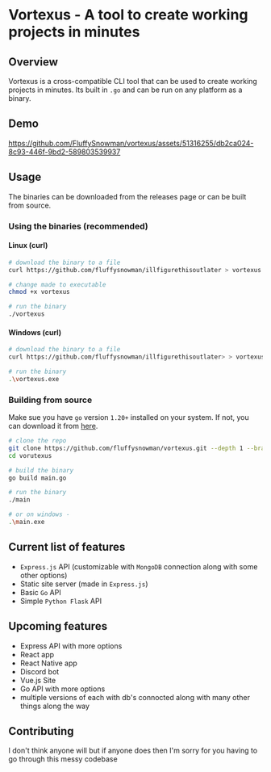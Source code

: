 # Vortexus - A tool to create working projects in minutes

## Overview

Vortexus is a cross-compatible CLI tool that can be used to create working projects in minutes. Its built in `.go` and can be run on any platform as a binary.

## Demo

https://github.com/FluffySnowman/vortexus/assets/51316255/db2ca024-8c93-446f-9bd2-589803539937

## Usage

The binaries can be downloaded from the releases page or can be built from source.

### Using the binaries (recommended)

#### Linux (curl)

```bash
# download the binary to a file
curl https://github.com/fluffysnowman/illfigurethisoutlater > vortexus

# change made to executable
chmod +x vortexus

# run the binary
./vortexus
```

#### Windows (curl)

```bash
# download the binary to a file
curl https://github.com/fluffysnowman/illfigurethisoutlater> > vortexus.exe

# run the binary
.\vortexus.exe
```

### Building from source

Make sue you have `go` version `1.20+` installed on your system. If not, you can download it from [here](https://golang.org/dl/).

```bash
# clone the repo
git clone https://github.com/fluffysnowman/vortexus.git --depth 1 --branch mojo
cd vorutexus

# build the binary
go build main.go

# run the binary
./main

# or on windows -
.\main.exe
```

## Current list of features

- `Express.js` API (customizable with `MongoDB` connection along with some other options)
- Static site server (made in `Express.js`)
- Basic `Go` API
- Simple `Python Flask` API

## Upcoming features

- Express API with more options
- React app
- React Native app
- Discord bot
- Vue.js Site
- Go API with more options
- multiple versions of each with db's connocted along with many other things along the way

## Contributing

I don't think anyone will but if anyone does then I'm sorry for you having to go through this messy codebase
